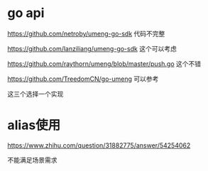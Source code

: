 
# go api 
https://github.com/netroby/umeng-go-sdk 代码不完整 

https://github.com/lanziliang/umeng-go-sdk  这个可以考虑 


https://github.com/raythorn/umeng/blob/master/push.go  这个不错 

https://github.com/TreedomCN/go-umeng  可以参考  


这三个选择一个实现 

# alias使用 

https://www.zhihu.com/question/31882775/answer/54254062    

不能满足场景需求 

